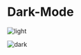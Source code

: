 # Dark-Mode


![light](https://user-images.githubusercontent.com/100859313/176153841-df00bac6-67fa-4b39-b79c-94c6540bf352.png)


![dark](https://user-images.githubusercontent.com/100859313/176153894-8b26c2bd-5279-457f-852b-fbf92bc4cb0f.png)
